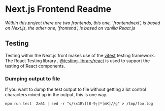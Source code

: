 # Next.js Frontend Readme
*Within this project there are two frontends, this one, 'frontendnext', is based on Next.js, the other one, 'frontend', is based on vanilla React.js*

## Testing 

Testing within the Next.js front makes use of the [vitest](https://vitest.dev/) testing framework. The React Testing library , [@testing-library/react](https://testing-library.com/docs/react-testing-library/intro/) is used to support the testing of React components. 

### Dumping output to file
If you want to dump the test output to file without getting a lot control characters mixed up in the output, this is one way.

```
npm run test  2>&1 | sed -r "s/\x1B\[[0-9;]*[mK]//g" > /tmp/foo.log
```


